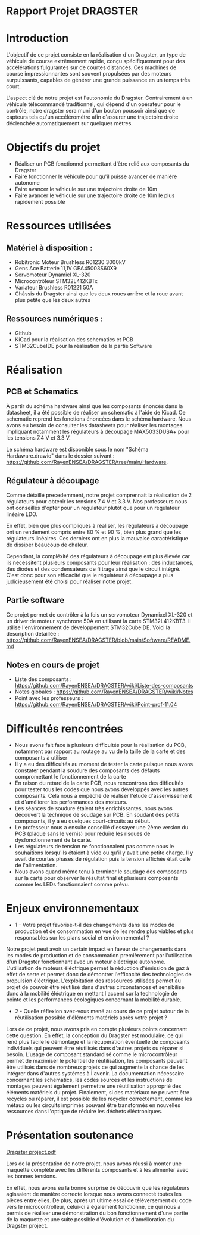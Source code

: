 # Rapport Projet DRAGSTER
#  Introduction
  L'objectif de ce projet consiste en la réalisation d'un Dragster, un type de véhicule de course extrêmement rapide, conçu spécifiquement pour des accélérations fulgurantes sur de courtes distances. Ces machines de course impressionnantes sont souvent propulsées par des moteurs surpuissants, capables de générer une grande puissance en un temps très court. 
 
 L'aspect clé de notre projet est l'autonomie du Dragster. Contrairement à un véhicule télécommandé traditionnel, qui dépend d'un opérateur pour le contrôle, notre dragster sera muni d'un bouton poussoir ainsi que de capteurs tels qu'un accéléromètre afin d'assurer une trajectoire droite déclenchée automatiquement sur quelques mètres.
  
# Objectifs du projet
* Réaliser un PCB fonctionnel permettant d'être relié aux composants du Dragster
* Faire fonctionner le véhicule pour qu'il puisse avancer de manière autonome
* Faire avancer le véhicule sur une trajectoire droite de 10m
* Faire avancer le véhicule sur une trajectoire droite de 10m le plus rapidement possible

# Ressources utilisées
## Matériel à disposition :
* Robitronic Moteur Brushless R01230 3000kV
* Gens Ace Batterie 11,1V GEA45003S60X9
* Servomoteur Dynamiel XL-320
* Microcontrôleur STM32L412KBTx
* Variateur Brushless R01221 50A
* Châssis du Dragster ainsi que les deux roues arrière et la roue avant plus petite que les deux autres


## Ressources numériques :
* Github
* KiCad pour la réalisation des schematics et PCB 
* STM32CubeIDE pour la réalisation de la partie Software

# Réalisation

## PCB et Schematics
À partir du schéma hardware ainsi que les composants énoncés dans la datasheet, il a été possible de réaliser un schematic à l'aide de Kicad. Ce schematic reprend les fonctions énoncées dans le schéma hardware. Nous avons eu besoin de consulter les datasheets pour réaliser les montages impliquant notamment les régulateurs à découpage MAX5033DUSA+ pour les tensions 7.4 V et  3.3 V.

Le schéma hardware est disponible sous le nom "Schéma Hardaware.drawio" dans le dossier suivant : https://github.com/RayenENSEA/DRAGSTER/tree/main/Hardware.

## Régulateur à découpage
Comme détaillé precedemment, notre projet comprennait la réalisation de 2 régulateurs pour obtenir les tensions 7.4 V et  3.3 V.
Nos professeurs nous ont conseillés d'opter pour un régulateur plutôt que pour un régulateur linéaire LDO.

En effet, bien que plus compliqués à réaliser, les régulateurs à découpage ont un rendement compris entre 80 % et 90 %, bien plus grand que les régulateurs linéaires. Ces derniers ont en plus la mauvaise caractéristique de dissiper beaucoup de chaleur.

Cependant, la compléxité des régulateurs à découpage est plus élevée car ils necessitent plusieurs composants pour leur réalisation : des inductances, des diodes et des condensateurs de filtrage ainsi que le circuit intégré.
C'est donc pour son efficacité que le régulateur à découpage a plus judicieusement été choisi pour réaliser notre projet.

## Partie software
Ce projet permet de contrôler à la fois un servomoteur Dynamixel XL-320 et un driver de moteur synchrone 50A en utilisant la carte STM32L412KBT3. 
Il utilise l'environnement de développement STM32CubeIDE. 
Voici la description détaillée :  https://github.com/RayenENSEA/DRAGSTER/blob/main/Software/README.md

## Notes en cours de projet
* Liste des composants : https://github.com/RayenENSEA/DRAGSTER/wiki/Liste-des-composants
* Notes globales : https://github.com/RayenENSEA/DRAGSTER/wiki/Notes
* Point avec les professeurs : https://github.com/RayenENSEA/DRAGSTER/wiki/Point-prof-11.04


# Difficultés rencontrées 
* Nous avons fait face à plusieurs difficultés pour la réalisation du PCB, notamment par rapport au routage au vu de la taille de la carte et des composants à utiliser
* Il y a eu des difficultés au moment de tester la carte puisque nous avons constater pendant la soudure des composants des défauts compromettant le fonctionnement de la carte
* En raison du retard de la carte PCB, nous rencontrons des difficultés pour tester tous les codes que nous avons développés avec les autres composants. Cela nous a empêché de réaliser l'étude d'asservissement et d'améliorer les performances des moteurs.
* Les séances de soudure étaient très enrichissantes, nous avons découvert la technique de soudage sur PCB. En soudant des petits composants, il y a eu quelques court-circuits au début.
* Le professeur nous a ensuite conseillé d'essayer une 2ème version du PCB (plaque sans le vernis) pour réduire les risques de dysfonctionnement de la carte.
* Les régulateurs de tension ne fonctionnaient pas comme nous le souhaitions lorsqu'ils étaient à vide ou qu'il y avait une petite charge. Il y avait de courtes phases de régulation puis la tension affichée était celle de l'alimentation.
* Nous avons quand même tenu à terminer le soudage des composants sur la carte pour observer le résultat final et plusieurs composants comme les LEDs fonctionnaient comme prévu.

# Enjeux environnementaux
* 1 - Votre projet favorise-t-il des changements dans les modes de production et de consommation en vue de les rendre plus viables et plus responsables sur les plans social et environnemental ?
 
Notre projet peut avoir un certain impact en faveur de changements dans les modes de production et de consommation premièrement par l'utilisation d'un Dragster fonctionnant avec un moteur éléctrique autonome. L'utilisation de moteurs éléctrique permet la réduction d'émission de gaz à effet de serre et permet donc de démontrer l'efficacité des technologies de propulsion éléctrique. L'exploitation des ressources utilisées permet au projet de pouvoir être réutilisé dans d'autres circonstances et sensibilise donc à la mobilité éléctrique en mettant l'accent sur la technologie de pointe et les performances écologiques concernant la mobilité durable.


* 2 - Quelle réflexion avez-vous mené au cours de ce projet autour de la réutilisation possible d'éléments matériels après votre projet ?

Lors de ce projet, nous avons pris en compte plusieurs points concernant cette question. En effet, la conception du Dragster est modulaire, ce qui rend plus facile le démontage
et la récupération éventuelle de composants individuels qui peuvent être réutilisés dans d'autres projets ou réparer si besoin. L'usage de composant standardisé comme le microcontrôleur permet de maximiser le potentiel de réutilisation, les composants peuvent être utilisés dans de nombreux projets ce qui augmente la chance de les intégrer dans d'autres systèmes à l'avenir.
La documentation nécessaire concernant les schematics, les codes sources et les instructions de montages peuvent également permettre une réutilisation approprié des éléments matériels du projet.
Finalement, si des matériaux ne peuvent être recyclés ou réparer, il est possible de les recycler correctement, comme les métaux ou les circuits imprimés pouvant être transformés en nouvelles ressources dans l'optique de réduire les déchets éléctroniques.



# Présentation soutenance

[Dragster project.pdf](https://github.com/RayenENSEA/DRAGSTER/files/11707936/Dragster.project.pdf)

Lors de la présentation de notre projet, nous avons réussi à monter une maquette complète avec les différents composants et à les alimenter avec les bonnes tensions. 

En effet, nous avons eu la bonne surprise de découvrir que les régulateurs agissaient de manière correcte lorsque nous avons connecté toutes les pièces entre elles. De plus, après un ultime essai de téléversement du code vers le microcontrolleur, celui-ci a également fonctionné, ce qui nous a permis de réaliser une démonstration du bon fonctionnement d'une partie de la maquette et une suite possible d'évolution et d'amélioration du Dragster project.

